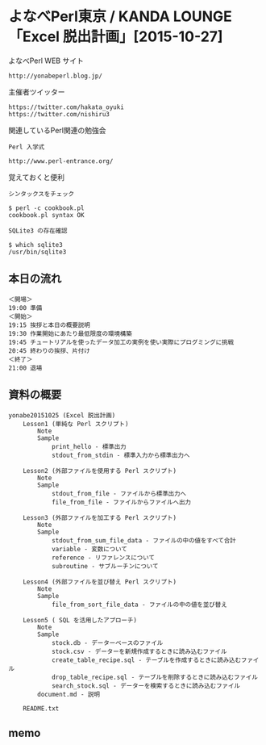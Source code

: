 # よなべPerl東京 / KANDA LOUNGE 「Excel 脱出計画」[2015-10-27]

よなべPerl WEB サイト

    http://yonabeperl.blog.jp/

主催者ツイッター

    https://twitter.com/hakata_oyuki
    https://twitter.com/nishiru3

関連しているPerl関連の勉強会

    Perl 入学式

    http://www.perl-entrance.org/

覚えておくと便利

    シンタックスをチェック

    $ perl -c cookbook.pl 
    cookbook.pl syntax OK

    SQLite3 の存在確認

    $ which sqlite3
    /usr/bin/sqlite3

## 本日の流れ

    ＜開場＞
    19:00 準備
    ＜開始＞
    19:15 挨拶と本日の概要説明
    19:30 作業開始にあたり最低限度の環境構築
    19:45 チュートリアルを使ったデータ加工の実例を使い実際にプログミングに挑戦
    20:45 終わりの挨拶、片付け
    ＜終了＞
    21:00 退場

## 資料の概要

    yonabe20151025 (Excel 脱出計画)
        Lesson1 (単純な Perl スクリプト)
            Note
            Sample
                print_hello - 標準出力
                stdout_from_stdin - 標準入力から標準出力へ

        Lesson2 (外部ファイルを使用する Perl スクリプト)
            Note
            Sample
                stdout_from_file - ファイルから標準出力へ
                file_from_file - ファイルからファイルへ出力

        Lesson3 (外部ファイルを加工する Perl スクリプト)
            Note
            Sample
                stdout_from_sum_file_data - ファイルの中の値をすべて合計
                variable - 変数について
                reference - リファレンスについて
                subroutine - サブルーチンについて

        Lesson4 (外部ファイルを並び替え Perl スクリプト)
            Note
            Sample
                file_from_sort_file_data - ファイルの中の値を並び替え

        Lesson5 ( SQL を活用したアプローチ)
            Note
            Sample
                stock.db - データーベースのファイル
                stock.csv - データーを新規作成するときに読み込むファイル
                create_table_recipe.sql - テーブルを作成するときに読み込むファイル
                drop_table_recipe.sql - テーブルを削除するときに読み込むファイル
                search_stock.sql - データーを検索するときに読み込むファイル
            document.md - 説明

        README.txt

## memo
